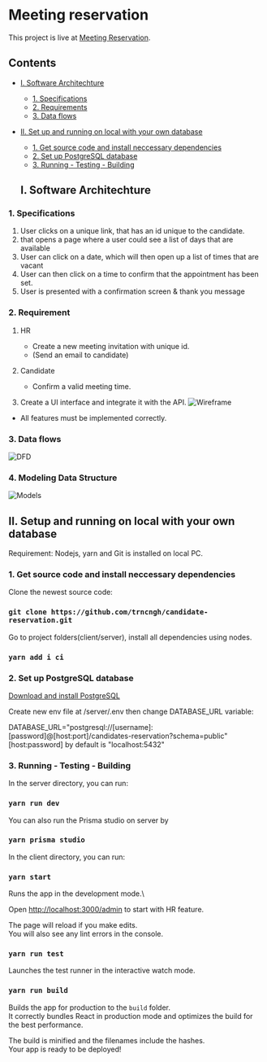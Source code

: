 # Meeting reservation

This project is live at [Meeting Reservation](https://urlgoesthere/).

## Contents

- [I. Software Architechture](#i-software-architechture)

  - [1. Specifications](#1-specifications)
  - [2. Requirements](#2-requirement)
  - [3. Data flows](#3-data-flows)

- [II. Set up and running on local with your own database](#ii-setup-and-running-on-local-with-your-own-database)

  - [1. Get source code and install neccessary dependencies](#1-get-source-code-and-install-neccessary-dependencies)
  - [2. Set up PostgreSQL database](#2-set-up-postgresql-database)
  - [3. Running - Testing - Building](#3-running---testing---building)

  ## I. Software Architechture

### 1. Specifications

1. User clicks on a unique link, that has an id unique to the candidate.
2. that opens a page where a user could see a list of days that are available
3. User can click on a date, which will then open up a list of times that are vacant
4. User can then click on a time to confirm that the appointment has been set.
5. User is presented with a confirmation screen & thank you message

### 2. Requirement

1. HR
   - Create a new meeting invitation with unique id.
   - (Send an email to candidate)
2. Candidate

   - Confirm a valid meeting time.

3. Create a UI interface and integrate it with the API.
   ![Wireframe](https://user-images.githubusercontent.com/2673600/221740304-65f3f248-0209-49c1-9af8-5c80522914bc.png)

- All features must be implemented correctly.

### 3. Data flows

![DFD](https://user-images.githubusercontent.com/2673600/221740032-4449522b-923f-4d8b-bbfe-60b31447a7e2.png)

### 4. Modeling Data Structure

![Models](https://user-images.githubusercontent.com/2673600/221740147-d64a4320-2195-4af5-829b-5d039a73f001.png)

## II. Setup and running on local with your own database

Requirement: Nodejs, yarn and Git is installed on local PC.

### 1. Get source code and install neccessary dependencies

Clone the newest source code:

### `git clone https://github.com/trncngh/candidate-reservation.git`

Go to project folders(client/server), install all dependencies using nodes.

### `yarn add i ci`

### 2. Set up PostgreSQL database

[Download and install PostgreSQL](https://www.postgresql.org/download/)

Create new env file at /server/.env then change DATABASE_URL variable:

DATABASE_URL="postgresql://[username]:[password]@[host:port]/candidates-reservation?schema=public"
[host:password] by default is "localhost:5432"

### 3. Running - Testing - Building

In the server directory, you can run:

### `yarn run dev`

You can also run the Prisma studio on server by

### `yarn prisma studio`

In the client directory, you can run:

### `yarn start`

Runs the app in the development mode.\

Open [http://localhost:3000/admin](http://localhost:3000/admin) to start with HR feature.

The page will reload if you make edits.\
You will also see any lint errors in the console.

### `yarn run test`

Launches the test runner in the interactive watch mode.

### `yarn run build`

Builds the app for production to the `build` folder.\
It correctly bundles React in production mode and optimizes the build for the best performance.

The build is minified and the filenames include the hashes.\
Your app is ready to be deployed!
